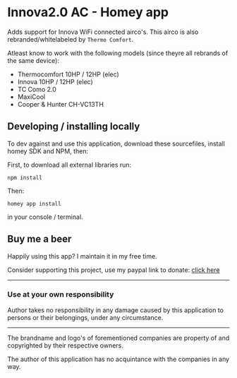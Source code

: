 # Innova2.0 AC - Homey app

Adds support for Innova WiFi connected airco's. 
This airco is also rebranded/whitelabeled by `Thermo Comfort`. 

Atleast know to work with the following models (since theyre all rebrands of the same device):
- Thermocomfort 10HP / 12HP (elec)
- Innova 10HP / 12HP (elec) 
- TC Como 2.0
- MaxiCool 
- Cooper & Hunter CH-VC13TH

## Developing / installing locally

To dev against and use this application, download these sourcefiles, install homey SDK and NPM, then:

First, to download all external libraries run: 

`npm install`

Then:

`homey app install` 

in your console / terminal.

## Buy me a beer
Happily using this app? I maintain it in my free time.

Consider supporting this project, use my paypal link to donate: [click here](https://paypal.me/roybrondgeest)

---
### Use at your own responsibility
Author takes no responsibility in any damage caused by this application to persons or their belongings, under any circumstance.



---
The brandname and logo's of forementioned companies are property of and copyrighted by their respective owners.

The author of this application has no acquintance with the companies in any way. 
